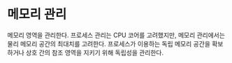 # 메모리 관리
메모리 영역을 관리한다. 프로세스 관리는 CPU 코어를 고려했지만, 메모리 관리에서는 물리 메모리 공간의 최대치를 고려한다. 프로세스가 이용하는 독립 메모리 공간을 확보하거나 
상호 간의 참조 영역을 지키기 위해 독립성을 관리한다.
